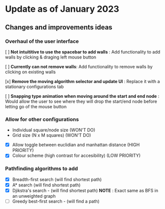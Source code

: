 # Update as of January 2023

## Changes and improvements ideas

### Overhaul of the user interface

[ ] **Not intuititive to use the spacebar to add walls** : Add functionality to add walls by clicking & draging left mouse button

[ ] **Currently can not remove walls**: Add functionality to remove walls by clicking on existing walls

[x] **Remove the moving algorithm selector and update UI** : Replace it with a stationary configurations tab

[ ] **Snapping type animation when moving around the start and end node** : Would allow the user to see where they will drop the start/end node before letting go of the mouse button

### Allow for other configurations

- Individual square/node size (WON'T DO)
- Grid size (N x M squares) (WON'T DO)
- [x] Allow toggle between euclidian and manhattan distance (HIGH PRIORITY)
- [x] Colour scheme (high contrast for accesibility) (LOW PRIORITY)

### Pathfinding algorithms to add

- [x] Breadth-first search (will find shortest path)
- [x] A\* search (will find shortest path)
- [x] Djikstra's search - (will find shortest path) **NOTE** : Exact same as BFS in an unweighted graph
- [ ] Greedy best-first search - (will find a path)
